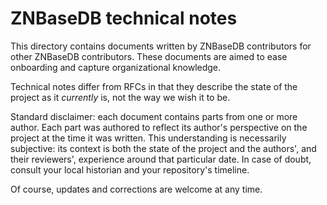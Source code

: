 ZNBaseDB technical notes
============================

This directory contains documents written by ZNBaseDB contributors
for other ZNBaseDB contributors. These documents are aimed to ease
onboarding and capture organizational knowledge.

Technical notes differ from RFCs in that they describe the state of
the project as it *currently* is, not the way we wish it to be.

Standard disclaimer: each document contains parts from one or more
author. Each part was authored to reflect its author's perspective on
the project at the time it was written. This understanding is
necessarily subjective: its context is both the state of the project
and the authors', and their reviewers', experience around that
particular date. In case of doubt, consult your local historian and
your repository's timeline.

Of course, updates and corrections are welcome at any time.
